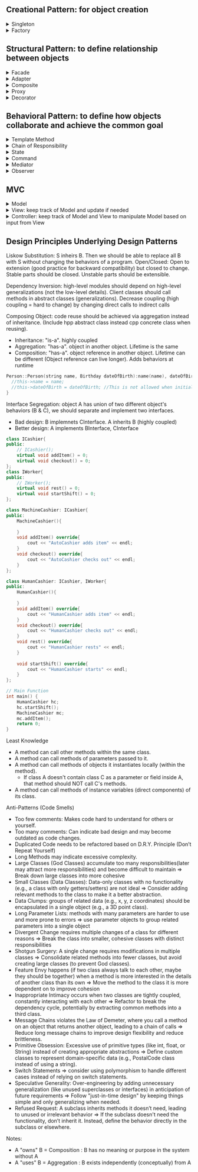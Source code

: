 Creational Pattern: for object creation
-
<details>
  <summary>Singleton</summary>
  
  - only one object accessible globally
  - Implementation: Singleton's constructor/destructor should always be private to prevent direct construction/desctruction calls with the `new`/`delete` operator
  ```cpp
  class Singleton {
  private:
      static Singleton* instancePtr; // Static pointer to the Singleton instance
      static mutex mtx; // Mutex to ensure thread safety
      Singleton() {}
  
  public:
      // Deleting the copy or assign constructor: https://cplusplus.com/doc/tutorial/classes2/
      Singleton(const Singleton& obj) = delete;
      Singleton& operator=(const Singleton&) = delete;
  
      static Singleton* getInstance() { // Static method to get the Singleton instance
          if (instancePtr == nullptr) {
              //lock_guard<mutex> lock(mtx);
              if (instancePtr == nullptr) instancePtr = new Singleton();
          }
          return instancePtr;
      }
  };
  
  Singleton* Singleton::instancePtr = nullptr; // Initialize static members
  // mutex Singleton::mtx;
  ```
</details>

<details>
  <summary>Factory</summary>

  - Factory Object: one factory for creating all objects
  - Implementation:
    - TypeInterface (for clients to interact with)
    - Type1, Type2 inherit TypeInterface for same behavior
    - TypeFactory contains method to create TypeInterface object
  ```cpp
  // Product Interface
  class Shape {
  public:
      virtual void draw() = 0;
      virtual ~Shape() = default;
  };
  
  // Concrete Product
  class Circle : public Shape {
  public:
      void draw() override {
          std::cout << "Drawing a Circle" << std::endl;
      }
  };
  class Square : public Shape {
  public:
      void draw() override {
          std::cout << "Drawing a Square" << std::endl;
      }
  };
  
  // Factory
  class ShapeFactory {
  public:
      static std::unique_ptr<Shape> createShape(const std::string& type) {
          if (type == "circle") return std::make_unique<Circle>();
          } else if (type == "square") return std::make_unique<Square>();
      }
  };
  
  int main() {
      auto shape1 = ShapeFactory::createShape("circle");
      shape1->draw();
      auto shape2 = ShapeFactory::createShape("square");
      shape2->draw();
      return 0;
  }
  ```

  - Factory Method Pattern: sub-factory classes define their own creations
  - Implementation
    - TypeInterface for clients to interact with
    - Type1, Type2 inherit TypeInterface for same behavior
    - TypeFactory for clients to interact with
    - Type1Factory, Type2Factory inherit TypeFactory to create different types of object
  ```cpp
  // Interface Meat class
  class Meat {
  public:
      virtual void prepare() = 0;
      virtual ~Meat() {}
  };
  
  // Concrete classes
  class Beef : public Meat {
  public:
      void prepare() override {
          std::cout << "Preparing Beef!" << std::endl;
      }
  };
  class Chicken : public Meat {
  public:
      void prepare() override {
          std::cout << "Preparing Chicken!" << std::endl;
      }
  };
  
  // Interface Factory class
  class MeatFactory {
  public:
      virtual std::unique_ptr<Meat> createMeat() = 0;
      virtual ~MeatFactory() {}
  };
  
  // Concrete Factory
  class BeefFactory : public MeatFactory {
  public:
      std::unique_ptr<Meat> createMeat() override {
          return std::make_unique<Beef>();
      }
  };
  class ChickenFactory : public MeatFactory {
  public:
      std::unique_ptr<Meat> createMeat() override {
          return std::make_unique<Chicken>();
      }
  };
  
  // Client code
  int main() {
      std::unique_ptr<MeatFactory> beefFactory = std::make_unique<BeefFactory>();
      std::unique_ptr<Meat> beef = beefFactory->createMeat();
      beef->prepare();  // Output: Preparing Beef!
      std::unique_ptr<MeatFactory> chickenFactory = std::make_unique<ChickenFactory>();
      std::unique_ptr<Meat> chicken = chickenFactory->createMeat();
      chicken->prepare();  // Output: Preparing Chicken!
  
      return 0;
  }

  ```
</details>


Structural Pattern: to define relationship between objects
-
<details>
  <summary>Facade</summary>

  - Wrapper class to encapsulate subsytem while hiding details/complexities of the subsystem.
  - Key ideas: encapsulation, information hiding, separation of concerns
  - Subsystems should be private variables to hide the details (less coupling)
  - Implementation:
    - Type1, Type2 inherit TypeInterface for same behavior
    - Wrapper class knows TypeInterface and hides the interaction among them
  ```cpp
  class IAccount {
  public:
      virtual void deposit(double amount) = 0;
      virtual void withdraw(double amount) = 0;
      virtual ~IAccount() = default;
  };
  
  class CheckingAccount : public IAccount {
      void deposit(double amount) override {
          std::cout << "Deposited $" << amount << " into Checking Account.\n";
      }
      void withdraw(double amount) override {
          std::cout << "Withdrew $" << amount << " from Checking Account.\n";
      }
  };
  //class SavingsAccount : public IAccount {...}
  
  class BankService {
  private:
      unordered_map<int, unique_ptr<IAccount>> bankAccounts; // Map of account ID to account object
      int nextAccountId = 1;
  
  public:
      int createNewAccount(const string& type, int initialAmount) {
          unique_ptr<IAccount> account; // Create the appropriate account type based on the input
          if (type == "Checking") account = make_unique<CheckingAccount>();
          else if (type == "Savings") account = make_unique<SavingsAccount>();
          else if (type == "Investment") account = make_unique<InvestmentAccount>();
  
          account->deposit(initialAmount); // Initialize the account with the initial deposit
          int accountId = nextAccountId++; 
          bankAccounts[accountId] = move(account); // Assign the account an ID and store it in the map
          return accountId;
      }
  
      void transferFromAccountToAccount(int fromId, int toId, double amount) {
          if (bankAccounts.find(fromId) != bankAccounts.end() and bankAccounts.find(toId) != bankAccounts.end()) {
              bankAccounts[fromId]->withdraw(amount);
              bankAccounts[toId]->deposit(amount);
          }
      }
  };
  
  int main() {
      BankService bankService;
      int account1 = bankService.createNewAccount("Checking", 1000);
      int account2 = bankService.createNewAccount("Savings", 2000);
      bankService.transferFromAccountToAccount(account1, account2, 500); // Deposit to accounts
      return 0;
  }
  ```
</details>

<details>
  <summary>Adapter</summary>

  - Provides abstraction interface of the third-party classes for the clients to interact with.
  - Eliminates the risk of breaking subsystem (target) while not changing the third-party library (adaptee)
  - Implementation:
    - TargetInterface for clients to interact with
    - Adaptee class for incompatible behaviors
    - Adapter inherit TargetInterface

  ```cpp
  // Target class
  class CoffeMachineInterface{
  public:
      CoffeMachineInterface(){};
      virtual void chooseFirstSelection() = 0;
      virtual void chooseSecondSelection() = 0;
      
  };

  // Adaptee class
  class OldCoffeeMachine{
  public:
      void selectA(){
          cout << "Old machine A selected" <<endl;
      }
      void selectB(){
          cout << "Old machine B selected" <<endl;
      }
  };
  
  class CoffeeTouchscreenAdapter: public CoffeMachineInterface{
  private:
      OldCoffeeMachine* oldMachine;
  public:
      void connect(OldCoffeeMachine* om){
          oldMachine = om;
      }
      void chooseFirstSelection() override{
          oldMachine->selectA();
      }
      void chooseSecondSelection() override{
          oldMachine->selectB();
      }
  };
  
  int main(){
      OldCoffeeMachine ocm;
      CoffeeTouchscreenAdapter adapter;
      adapter.connect(&ocm);
      adapter.chooseFirstSelection();
      return 0;
  }
  ```
</details>

<details>
  <summary>Composite</summary>

  - Deals with nested objects/structures by enforcing polymorphism and building a tree-like structure.
  - Leaf & composite both inheritate from the same interface while composite can grow the tree and leaf ends the tree
  - Implementation:
    - CompositeInterface
    - Leaf (1 CompositeInterface), CompositeObject (mulitple instances of CompositeInterface) inherit CompositeInterface
  ```cpp
  // Component interface (base class for all shapes)
  class Graphic {
  public:
      virtual void draw() const = 0; // Pure virtual method
      virtual ~Graphic() = default;  // Virtual destructor
  };
  
  // Leaf class (simple shapes like Circle and Rectangle)
  class Circle : public Graphic {
  public:
      void draw() const override {
          cout << "Drawing a Circle\n";
      }
  };
  
  // Composite class (a group of shapes)
  class CompositeGraphic : public Graphic {
  private:
      vector<Graphic*> children; // List of child graphics
  
  public:
      ~CompositeGraphic() {
          for (auto child : children) {
              delete child; // Ensure proper cleanup
          }
      }
  
      void add(Graphic* graphic) {
          children.push_back(graphic);
      }
  
      void remove(Graphic* graphic) {
          children.erase(remove(children.begin(), children.end(), graphic), children.end());
      }
  
      void draw() const override {
          cout << "Drawing a CompositeGraphic containing:\n";
          for (const auto& child : children) {
              child->draw();
          }
      }
  };
  
  // Client code
  int main() {
      // Create simple shapes
      Circle* circle1 = new Circle();
      Circle* circle2 = new Circle();
      // Create a composite graphic
      CompositeGraphic* group = new CompositeGraphic();
      group->add(circle1);
      // Create another composite group and nest it
      CompositeGraphic* nestedGroup = new CompositeGraphic();
      nestedGroup->add(circle2);
      nestedGroup->add(group);
      // Draw everything
      nestedGroup->draw();
      // Clean up
      delete nestedGroup; // This also deletes `group`, `circle1`, `circle2`, and `rectangle`.
      return 0;
  }
  ```
</details>

<details>
  <summary>Proxy</summary>

  - Represents a simplified, lighter version of the original object and Behaves the same but may request the action of original object
  - Purpose: smaller proxy (saves space when original object is too large), protection proxy (sensitive data in original one or role-based access control), remote proxy (real one exists in Cloud and you work on virtual one to update periodically).
  - Implementation:
    - ObjectInterface
    - Proxy (1 lazy reference to Object), Object inherit ObjectInterface

  ```cpp
// Subject Interface (common interface for RealSubject and Proxy)
class Image {
public:
    virtual void display() const = 0; // Interface method
    virtual ~Image() = default;
};

// RealSubject class (heavy object)
class HighResolutionImage : public Image {
private:
    string filename;
    void loadFromDisk() const {
        cout << "Loading high-resolution image from disk: " << filename << endl;
    }

public:
    HighResolutionImage(const string& file) : filename(file) {
        loadFromDisk(); // Simulate expensive operation
    }
    void display() const override {
        cout << "Displaying high-resolution image: " << filename << endl;
    }
};

// Proxy class
class ImageProxy : public Image {
private:
    string filename;
    mutable HighResolutionImage* realImage; // Lazy-loaded

public:
    ImageProxy(const string& file) : filename(file), realImage(nullptr) {}
    ~ImageProxy() {
        delete realImage; // Ensure proper cleanup
    }
    void display() const override {
        if (!realImage) {
            realImage = new HighResolutionImage(filename); // Load image lazily
        }
        realImage->display();
    }
};

// Client code
int main() {
    // Client uses the Proxy instead of directly using the real object
    Image* image = new ImageProxy("example.jpg");
    image->display(); // Image is loaded and displayed only when needed
    delete image; // Cleanup
    return 0;
}
```
</details>

<details>
  <summary>Decorator</summary>

  - Attaches a stack of behaviors to an object by adding a "has-a" relationship via aggregations
  - Implementation:
    - BasicObjectInterface (for clients to interact with)
    - BasicObject and DecoratorInterface implements BasicObjectInterface (is a type of)
    - DecoratorA, DecoratorB ... implements DecoratorInterface

  ```cpp
  // Base interface for Coffee
  class Coffee {
  public:
      virtual ~Coffee() {}
      virtual double cost() const = 0;
  };
  
  // Concrete implementation of the Basic Coffee class
  class SimpleCoffee : public Coffee {
  public:
      double cost() const override {
          return 5.0;
      }
  };
  
  // Interface for CoffeeDecorator
  class CoffeeDecorator : public Coffee {
  public:
      virtual ~CoffeeDecorator() {}
  };
  
  // Concrete decorator: Milk
  class MilkDecorator : public CoffeeDecorator {
  private:
      Coffee* coffee;
  public:
      MilkDecorator(Coffee* coffee) : coffee(coffee) {}
      double cost() const override {
          return coffee->cost() + 1.5; // Adding cost for milk
      }
  };
  
  
  // Main function to demonstrate the decorator pattern
  int main() {
      // Create a simple coffee
      Coffee* myCoffee = new SimpleCoffee();
      myCoffee = new MilkDecorator(myCoffee); // Add milk to the coffee
      delete myCoffee; // Clean up
      return 0;
  }
  ```
</details>

Behavioral Pattern: to define how objects collaborate and achieve the common goal
-
<details>
  <summary>Template Method</summary>

  - Template class contains common steps while derived class contains special steps
  - Implementation:
    - TemplateAbstractClass has virtual methods for special steps and concrete methods for common steps (including `virtual` gives derived class the ability to override)
    - ConcreteObject inherits TemplateAbstractClass and overrides special steps 
  ```cpp
  // Abstract Base Class
  class PastaDish {
  public:
      // Template Method
      void makeRecipe()  {
          boilWater();
          addPasta();
          addSauce();
          addProtein();
      }
  
  protected:
      virtual void addPasta() = 0; // Abstract methods to be implemented by subclasses
      virtual void addSauce() = 0;
      virtual void addProtein() = 0;
  
  private:
      void boilWater() { // Common step
          std::cout << "Boiling water.\n";
      }
  };
  
  // Concrete Subclass: Spaghetti with Meatballs
  class SpaghettiMeatballs : public PastaDish {
  protected:
      void addPasta() override {
          std::cout << "Adding spaghetti noodles.\n";
      }
  
      void addSauce() override {
          std::cout << "Adding tomato sauce.\n";
      }
  
      void addProtein() override {
          std::cout << "Adding meatballs.\n";
      }
  
  };
  
  // Concrete Subclass: Penne Alfredo
  class PenneAlfredo : public PastaDish {
  protected:
      void addPasta() override {
          std::cout << "Adding penne noodles.\n";
      }
  
      void addSauce() override {
          std::cout << "Adding Alfredo sauce.\n";
      }
  
      void addProtein() override {
          std::cout << "Adding grilled chicken.\n";
      }
  
  };
  
  // Main Function
  int main() {
      SpaghettiMeatballs spaghettiDish;
      PenneAlfredo penneDish;
  
      std::cout << "Making Spaghetti with Meatballs:\n";
      spaghettiDish.makeRecipe();
  
      std::cout << "\nMaking Penne Alfredo:\n";
      penneDish.makeRecipe();
  
      return 0;
  }
  ```
</details>

<details>
  <summary>Chain of Responsibility</summary>

  - Requests are handled/tried with different handlers until we succeed or run out of handlers
  - Purpose: multi-filters
  - Implementation:
    - AbstractHandler with template steps (if fails, call next handler)
    - ConcreteHandler with special steps (check if rules matches. If matches, do something)
  ```cpp
  // Abstract Base Class for Handlers
  class SupportHandler {
  protected:
      SupportHandler* nextHandler = nullptr; // Pointer to the next handler in the chain
  
  public:
      void setNextHandler(SupportHandler* handler) {
          nextHandler = handler;
      }
      void handleRequest(const std::string& issue){
          bool handled = handling(issue);
          if(handled) return;
          if (nextHandler) nextHandler->handleRequest(issue);
          else std::cout << "Frontline Support: Unable to handle the request.\n";
      };
      virtual bool handling(const std::string& issue) = 0;
  };
  
  // Concrete Handler: Frontline Support
  class FrontlineSupport : public SupportHandler {
  public:
      bool handling(const std::string& issue) override {
          if (issue == "basic") {
              std::cout << "Frontline Support: Handled the basic issue.\n";
              return true;
          }
          return false;
      }
  };
  
  // Concrete Handler: Technical Support
  class TechnicalSupport : public SupportHandler {
  public:
      bool handling(const std::string& issue) override {
          if (issue == "technical") {
              std::cout << "Technical Support: Handled the technical issue.\n";
              return true;
          }
          return false;
      }
  };
  
  // Concrete Handler: Manager Support
  class ManagerSupport : public SupportHandler {
  public:
      bool handling(const std::string& issue) override {
          if (issue == "management") {
              std::cout << "Manager Support: Handled the management issue.\n";
              return true;
          }
          return false;
      }
  };
  
  // Main Function
  int main() {
      // Handlers
      FrontlineSupport frontline;
      TechnicalSupport technical;
      ManagerSupport manager;
  
      // Setting up the chain
      frontline.setNextHandler(&technical);
      technical.setNextHandler(&manager);
  
      // Test cases
      std::cout << "Sending 'basic' request:\n";
      frontline.handleRequest("basic");
  
      std::cout << "\nSending 'management' request:\n";
      frontline.handleRequest("management");
  
      std::cout << "\nSending 'unknown' request:\n";
      frontline.handleRequest("unknown");
      return 0;
  }
  
  ```
</details>

<details>
  <summary>State</summary>

  - Used when behavior changes if state changes
  - Implementation:
    - StateInterface has common virtual methods (behaviors)
    - Object class has the following
      - constructor placeholder (to be implemented later)
      - state objects with getters
      - same behavior methods. Each calls current_state's virtual behavior method
    - ConcreteState inherits StateInterface and overrides virtual behavior methods
    - Object constructor is implemented
  ```cpp
  // Forward declaration of VendingMachine
  class VendingMachine;
  
  // State Interface
  class State {
  public:
      virtual void insertDollar(VendingMachine* vendingMachine) = 0;
      virtual void ejectMoney(VendingMachine* vendingMachine) = 0;
      virtual void dispense(VendingMachine* vendingMachine) = 0;
      virtual ~State() = default;
  };
  
  // VendingMachine Class
  class VendingMachine {
  private:
      State* idleState;
      State* hasOneDollarState;
      State* outOfStockState;
  
      State* currentState;
      int stock;
  
  public:
      VendingMachine(int count); //constructor implemented later because concrete states are not created yet
  
      void setState(State* state) { currentState = state; }
      State* getIdleState() { return idleState; }
      State* getHasOneDollarState() { return hasOneDollarState; }
      State* getOutOfStockState() { return outOfStockState; }
  
      void insertDollar() { currentState->insertDollar(this); }
      void ejectMoney() { currentState->ejectMoney(this); }
      void dispense() { currentState->dispense(this); }
  
      void releaseProduct() {
          if (stock > 0) {
              stock--;
              cout << "Product dispensed. Remaining stock: " << stock << "\n";
          }
      }
  
      int getStock() const { return stock; }
  };
  
  // IdleState Class
  class IdleState : public State {
  public:
      void insertDollar(VendingMachine* vendingMachine) override {
          cout << "Dollar inserted.\n";
          vendingMachine->setState(vendingMachine->getHasOneDollarState());
      }
  
      void ejectMoney(VendingMachine* vendingMachine) override {
          cout << "No money to return. Machine is idle.\n";
      }
  
      void dispense(VendingMachine* vendingMachine) override {
          cout << "Payment required before dispensing.\n";
      }
  };
  
  // HasOneDollarState Class
  class HasOneDollarState : public State {
  public:
      void insertDollar(VendingMachine* vendingMachine) override {
          cout << "Already have one dollar.\n";
      }
  
      void ejectMoney(VendingMachine* vendingMachine) override {
          cout << "Returning money.\n";
          vendingMachine->setState(vendingMachine->getIdleState());
      }
  
      void dispense(VendingMachine* vendingMachine) override {
          if (vendingMachine->getStock() > 1) {
              vendingMachine->releaseProduct();
              vendingMachine->setState(vendingMachine->getIdleState());
          } else {
              vendingMachine->releaseProduct();
              vendingMachine->setState(vendingMachine->getOutOfStockState());
          }
      }
  };
  
  // OutOfStockState Class
  class OutOfStockState : public State {
  public:
      void insertDollar(VendingMachine* vendingMachine) override {
          cout << "Machine is out of stock. Returning your dollar.\n";
      }
  
      void ejectMoney(VendingMachine* vendingMachine) override {
          cout << "No money to return. Machine is out of stock.\n";
      }
  
      void dispense(VendingMachine* vendingMachine) override {
          cout << "Cannot dispense. Machine is out of stock.\n";
      }
  };
  
  // Implementation of VendingMachine Constructor
  VendingMachine::VendingMachine(int count) : stock(count) {
      idleState = new IdleState();
      hasOneDollarState = new HasOneDollarState();
      outOfStockState = new OutOfStockState();
  
      currentState = (stock > 0) ? idleState : outOfStockState;
  }
  
  // Main Function
  int main() {
      VendingMachine machine(2); // Initialize vending machine with 2 items in stock
  
      cout << "--- Test Case 1: Insert dollar and dispense product ---\n";
      machine.insertDollar();
      machine.dispense();
  
      cout << "\n--- Test Case 2: Try to dispense without inserting money ---\n";
      machine.dispense();
  
      cout << "\n--- Test Case 3: Eject money ---\n";
      machine.insertDollar();
      machine.ejectMoney();
  
      cout << "\n--- Test Case 4: Out of stock ---\n";
      machine.insertDollar();
      machine.dispense(); // Dispense last product
      machine.insertDollar(); // Try to buy when out of stock
  
      return 0;
  }
  ```
</details>

<details>
  <summary>Command</summary>

  - Schedule tasks, redo/undo
  - Implementation:
    - CommandInterface
    - ConcreteCommand inherits CommandInterface and keeps a reference to Receiver
    - CommandManager keeps track of undo/redo list of ConcreteCommand
    - Receiver has actions for ConcreteCommand to call.
  ```cpp
  // Abstract Command class
  class Command {
  public:
      virtual ~Command() = default;
      virtual void execute() = 0;
      virtual void unexecute() = 0;
      virtual bool isReversible() const = 0;
  };
  
  // Receiver class
  class Document {
  public:
      void insertText(const std::string& text, size_t position) {
          content.insert(position, text);
          std::cout << "Inserted text: \"" << text << "\" at position " << position << std::endl;
      }
  
      void deleteText(size_t position, size_t length) {
          if (position + length <= content.size()) {
              content.erase(position, length);
              std::cout << "Deleted text of length " << length << " from position " << position << std::endl;
          }
      }
  
      void display() const {
          std::cout << "Document content: \"" << content << "\"" << std::endl;
      }
  
  private:
      std::string content;
  };
  
  // Concrete Command for "Paste" operation
  class PasteCommand : public Command {
  public:
      PasteCommand(Document& doc, const std::string& text, size_t position)
          : document(doc), textToInsert(text), position(position) {}
  
      void execute() override {
          document.insertText(textToInsert, position);
          executed = true;
      }
  
      void unexecute() override {
          if (executed) {
              document.deleteText(position, textToInsert.length());
          }
      }
  
      bool isReversible() const override {
          return true;
      }
  
  private:
      Document& document;
      std::string textToInsert;
      size_t position;
      bool executed = false;
  };
  
  // Invoker (Command Manager)
  class CommandManager {
  public:
      ~CommandManager() {
          clearHistory();
      }
  
      void executeCommand(Command* command) {
          if (command->isReversible()) {
              command->execute();
              history.push(command);
          } else {
              command->execute();
              delete command;
          }
      }
  
      void undo() {
          if (!history.empty()) {
              Command* command = history.top();
              command->unexecute();
              delete command;
              history.pop();
          } else {
              std::cout << "No commands to undo!" << std::endl;
          }
      }
  
  private:
      void clearHistory() {
          while (!history.empty()) {
              delete history.top();
              history.pop();
          }
      }
  
      std::stack<Command*> history;
  };
  
  // Client
  int main() {
      Document doc;
      CommandManager commandManager;
      // Paste operation
      Command* pasteCommand1 = new PasteCommand(doc, "Hello", 0);
      commandManager.executeCommand(pasteCommand1);
      // Paste another text
      Command* pasteCommand2 = new PasteCommand(doc, " World", 5);
      commandManager.executeCommand(pasteCommand2);
      doc.display();
      // Undo the last command
      commandManager.undo();
      doc.display();
      commandManager.undo();
      doc.display();
  
      return 0;
  }
  ```
</details>

<details>
  <summary>Mediator</summary>

  - Advantages: Loose coupling between colleagues allows for easier reuse and maintainability, with centralized interaction logic improving readability and extensibility.
  - Disadvantages: The mediator can become overly large and complex, making it harder to debug and potentially undermining the benefits of centralization.
  - Implementation:
    - Mediator and Colleague interfaces
    - ConcreteColleague1, ConcreteColleague2 inherit Colleague
    - ConcreteMediator inherits Mediator and know ConcreteColleague1, ConcreteColleague2
  ```cpp
  // Forward declarations
  class HouseMediator;
  
  // Abstract Colleague class
  class Colleague {
  protected:
      HouseMediator* mediator;
  public:
      Colleague(HouseMediator* mediator) : mediator(mediator) {}
      virtual ~Colleague() {}
      virtual void notify(const std::string& event) = 0;
  };
  
  // Mediator Interface
  class HouseMediator {
  public:
      virtual ~HouseMediator() {}
      virtual void notify(Colleague* sender, const std::string& event) = 0;
  };
  
  // Concrete Colleague classes
  class Phone : public Colleague {
  public:
      Phone(HouseMediator* mediator) : Colleague(mediator) {}
      void alarmGoesOff() {
          std::cout << "Phone: Alarm is going off.\n";
          mediator->notify(this, "Alarm");
      }
      void notify(const std::string& event) override {}
  };
  
  class CoffeeMaker : public Colleague {
  public:
      CoffeeMaker(HouseMediator* mediator) : Colleague(mediator) {}
      void brewCoffee() {
          std::cout << "CoffeeMaker: Brewing coffee.\n";
      }
      void notify(const std::string& event) override {}
  };
  
  class Tablet : public Colleague {
  public:
      Tablet(HouseMediator* mediator) : Colleague(mediator) {}
      void loadNewspaper() {
          std::cout << "Tablet: Loading the latest Globe and Mail.\n";
      }
      void notify(const std::string& event) override {}
  };
  
  // Concrete Mediator
  class ConcreteHouseMediator : public HouseMediator {
  private:
      Phone* phone;
      CoffeeMaker* coffeeMaker;
      Tablet* tablet;
  
  public:
      void setPhone(Phone* phone) { this->phone = phone; }
      void setCoffeeMaker(CoffeeMaker* coffeeMaker) { this->coffeeMaker = coffeeMaker; }
      void setTablet(Tablet* tablet) { this->tablet = tablet; }
  
      void notify(Colleague* sender, const std::string& event) override {
          if (event == "Alarm") {
              std::cout << "Mediator: Handling 'Alarm' event.\n";
              coffeeMaker->brewCoffee();
              tablet->loadNewspaper();
          }
      }
  };
  
  // Main function
  int main() {
      ConcreteHouseMediator mediator;
  
      Phone phone(&mediator);
      CoffeeMaker coffeeMaker(&mediator);
      Tablet tablet(&mediator);
  
      mediator.setPhone(&phone);
      mediator.setCoffeeMaker(&coffeeMaker);
      mediator.setTablet(&tablet);
  
      // Simulate alarm going off
      phone.alarmGoesOff();
  
      return 0;
  }
  ```
</details>

<details>
  <summary>Observer</summary>

  - Implementation:
    - Subscriber inherits Observer and gets the notification if new changes to a post
    - Post inherits Subject and keeps a list of Observers to notify

  ```cpp
  // Observer Interface
  class Observer {
  public:
      virtual ~Observer() {}
      virtual void update(const std::string& blogPost) = 0; // Notify observer of a change
  };
  
  // Subject Base Class
  class Subject {
  protected:
      std::vector<Observer*> observers;
  
  public:
      virtual ~Subject() {}
  
      void registerObserver(Observer* observer) {
          observers.push_back(observer);
      }
  
      void unregisterObserver(Observer* observer) {
          observers.erase(std::remove(observers.begin(), observers.end(), observer), observers.end());
      }
  
      void notifyObservers(const std::string& blogPost) {
          for (Observer* observer : observers) observer->update(blogPost);
      }
  };
  
  // Concrete Subject (Blog)
  class Blog : public Subject {
  private:
      std::string latestPost;
  
  public:
      void addPost(const std::string& post) {
          latestPost = post;
          notifyObservers(latestPost); // Notify all subscribers of the new post
      }
  };
  
  // Concrete Observer (Subscriber)
  class Subscriber : public Observer {
  private:
      std::string name;
  
  public:
      Subscriber(const std::string& name) : name(name) {}
  
      void update(const std::string& blogPost) override {
          std::cout << "Subscriber " << name << " received notification: New blog post -> " << blogPost << "\n";
      }
  };
  
  // Main Function
  int main() {
      // Create blog
      Blog blog;
  
      // Create subscribers
      Subscriber subscriber1("Alice");
      Subscriber subscriber2("Bob");
      Subscriber subscriber3("Charlie");
  
      // Register subscribers to the blog
      blog.registerObserver(&subscriber1);
      blog.registerObserver(&subscriber2);
      blog.registerObserver(&subscriber3);
  
      // Add a new post
      blog.addPost("Observer Pattern in C++");
  
      // Unregister one subscriber
      blog.unregisterObserver(&subscriber2);
  
      // Add another post
      blog.addPost("Understanding Design Patterns");
  
      return 0;
  }
  ```
</details>


MVC
-
<details>
  <summary>Model</summary>
  
  ```cpp
  class StoreOrder {
  private:
      std::vector<std::pair<std::string, double>> items; // Item name and price
      std::vector<IObserver*> observers; // Observers (views)
  
  public:
      // Add an observer (view)
      void addObserver(IObserver* observer) {
          observers.push_back(observer);
      }
  
      // Notify all observers when the model changes
      void notifyObservers() {
          for (IObserver* observer : observers) {
              observer->update();
          }
      }
  
      // Add an item to the order
      void addItem(const std::string& name, double price) {
          items.push_back({name, price});
          notifyObservers();
      }
  
      // Remove an item from the order
      void removeItem(const std::string& name) {
          items.erase(std::remove_if(items.begin(), items.end(), 
              [&name](const std::pair<std::string, double>& item) {
                  return item.first == name;
              }), items.end());
          notifyObservers();
      }
  
      // Change the price of an item
      void changePrice(const std::string& name, double newPrice) {
          for (auto& item : items) {
              if (item.first == name) {
                  item.second = newPrice;
                  break;
              }
          }
          notifyObservers();
      }
  
      // Get the list of items
      const std::vector<std::pair<std::string, double>>& getItems() const {
          return items;
      }
  };
  ```
</details>

<details>
  <summary>View: keep track of Model and update if needed</summary>

  ```cpp
  class IObserver {
  public:
      virtual void update() = 0; // The update method for observers (views)
  };
  
  class OrderView : public IObserver {
  private:
      StoreOrder& storeOrder;
  
  public:
      OrderView(StoreOrder& order) : storeOrder(order) {
          storeOrder.addObserver(this);
      }
  
      // Display the items in the order
      void display() {
          std::cout << "Items in the order:\n";
          const auto& items = storeOrder.getItems();
          for (const auto& item : items) {
              std::cout << item.first << " - $" << item.second << std::endl;
          }
          std::cout << "Total: $" << calculateTotal() << "\n\n";
      }
  
      // Calculate the total price of the order
      double calculateTotal() {
          double total = 0.0;
          for (const auto& item : storeOrder.getItems()) {
              total += item.second;
          }
          return total;
      }
  
      // This method is called when the model (StoreOrder) updates
      void update() override {
          display(); // Update the view when the model changes
      }
  };
  ```
</details>

<details>
  <summary>Controller: keep track of Model and View to manipulate Model based on input from View</summary>

  ```cpp
  class Controller {
  private:
      StoreOrder& storeOrder;
      OrderView& orderView;
  
  public:
      Controller(StoreOrder& order, OrderView& view) : storeOrder(order), orderView(view) {}
  
      // Add an item to the order
      void addItemToOrder(const std::string& name, double price) {
          storeOrder.addItem(name, price);
      }
  
      // Remove an item from the order
      void removeItemFromOrder(const std::string& name) {
          storeOrder.removeItem(name);
      }
  
      // Change the price of an item
      void changeItemPrice(const std::string& name, double newPrice) {
          storeOrder.changePrice(name, newPrice);
      }
  };
  ```
</details>

Design Principles Underlying Design Patterns
-

Liskow Substitution: S inheirs B. Then we should be able to replace all B with S without changing the behaviors of a program.
Open/Closed: Open to extension (good practice for backward compatibility) but closed to change. Stable parts should be closed. Unstable parts should be extensible.


Dependency Inversion: high-level modules should depend on high-level generalizations (not the low-level details). Client classes should call methods in abstract classes (generalizations). Decrease coupling (high coupling = hard to change) by changing direct calls to indirect calls

Composing Object: code reuse should be achieved via aggregation instead of inheritance. (Include hpp abstract class instead cpp concrete class when reusing).

- Inheritance: "is-a". highly coupled
- Aggregation: "has-a". object in another object. Lifetime is the same
- Composition: "has-a". object reference in another object. Lifetime can be different (Object reference can live longer). Adds behaviors at runtime

```cpp
Person::Person(string name, Birthday dateOfBirth):name(name), dateOfBirth(dateOfBirth) {
  //this->name = name;
  //this->dateOfBirth = dateOfBirth; //This is not allowed when initializing reference/non-basic objects!
}
```

Interface Segregation: object A has union of two different object's behaviors (B & C), we should separate and implement two interfaces.
- Bad design: B implemnets CInterface. A inherits B (highly coupled)
- Better design: A implements BInterface, CInterface
```cpp
class ICashier{
public:
    // ICashier();
    virtual void addItem() = 0;
    virtual void checkout() = 0;
};
class IWorker{
public:
    // IWorker();
    virtual void rest() = 0;
    virtual void startShift() = 0;
};

class MachineCashier: ICashier{
public:
    MachineCashier(){
        
    }
    void addItem() override{
        cout << "AutoCashier adds item" << endl;
    }
    void checkout() override{
        cout << "AutoCashier checks out" << endl;
    }
};

class HumanCashier: ICashier, IWorker{
public:
    HumanCashier(){
        
    }
    void addItem() override{
        cout << "HumanCashier adds item" << endl;
    }
    void checkout() override{
        cout << "HumanCashier checks out" << endl;
    }
    void rest() override{
        cout << "HumanCashier rests" << endl;
    }
    
    void startShift() override{
        cout << "HumanCashier starts" << endl;
    }
};

// Main Function
int main() {
    HumanCashier hc;
    hc.startShift();
    MachineCashier mc;
    mc.addItem();
    return 0;
}
```


Least Knowledge
- A method can call other methods within the same class.
- A method can call methods of parameters passed to it.
- A method can call methods of objects it instantiates locally (within the method).
  - If class A doesn't contain class C as a parameter or field inside A, that method should NOT call C's methods. 
- A method can call methods of instance variables (direct components) of its class.


Anti-Patterns (Code Smells)
- Too few comments: Makes code hard to understand for others or yourself.
- Too many comments: Can indicate bad design and may become outdated as code changes.
- Duplicated Code needs to be refactored based on D.R.Y. Principle (Don’t Repeat Yourself)
- Long Methods may indicate excessive complexity.
- Large Classes (God Classes) accumulate too many responsibilities(later may attract more responsibilities) and become difficult to maintain => Break down large classes into more cohesive
- Small Classes (Data Classes): Data-only classes with no functionality (e.g., a class with only getters/setters) are not ideal => Consider adding relevant methods to the class to make it a better abstraction.
- Data Clumps: groups of related data (e.g., x, y, z coordinates) should be encapsulated in a single object (e.g., a 3D point class).
- Long Parameter Lists: methods with many parameters are harder to use and more prone to errors => use parameter objects to group related parameters into a single object
- Divergent Change requires multiple changes of a class for different reasons => Break the class into smaller, cohesive classes with distinct responsibilities
- Shotgun Surgery: A single change requires modifications in multiple classes => Consolidate related methods into fewer classes, but avoid creating large classes (to prevent God classes).
- Feature Envy happens (if two class always talk to each other, maybe they should be together) when a method is more interested in the details of another class than its own => Move the method to the class it is more dependent on to improve cohesion
- Inappropriate Intimacy occurs when two classes are tightly coupled, constantly interacting with each other => Refactor to break the dependency cycle, potentially by extracting common methods into a third class.
- Message Chains violates the Law of Demeter, where you call a method on an object that returns another object, leading to a chain of calls => Reduce long message chains to improve design flexibility and reduce brittleness.
- Primitive Obsession: Excessive use of primitive types (like int, float, or String) instead of creating appropriate abstractions => Define custom classes to represent domain-specific data (e.g., PostalCode class instead of using a string).
- Switch Statements => consider using polymorphism to handle different cases instead of relying on switch statements.
- Speculative Generality: Over-engineering by adding unnecessary generalization (like unused superclasses or interfaces) in anticipation of future requirements => Follow "just-in-time design" by keeping things simple and only generalizing when needed.
- Refused Request: A subclass inherits methods it doesn’t need, leading to unused or irrelevant behavior => If the subclass doesn't need the functionality, don’t inherit it. Instead, define the behavior directly in the subclass or elsewhere.

Notes:
- A "owns" B = Composition : B has no meaning or purpose in the system without A
- A "uses" B = Aggregation : B exists independently (conceptually) from A
